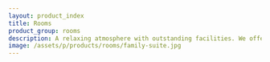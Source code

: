 ```yaml
---
layout: product_index
title: Rooms
product_group: rooms
description: A relaxing atmosphere with outstanding facilities. We offer welcoming suites inspired by Balinese structural design. Wood and hay, eco-friendly construction in harmony with the surroundings.
image: /assets/p/products/rooms/family-suite.jpg
---
```

